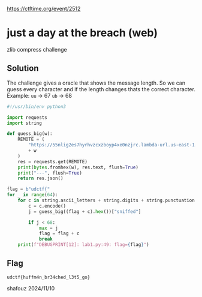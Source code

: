 https://ctftime.org/event/2512

# just a day at the breach (web)

zlib compress challenge

## Solution

The challenge gives a oracle that shows the message length.
So we can guess every character and if the length changes thats the correct character.
Example:
`uu` -> 67
`ub` -> 68

```python
#!/usr/bin/env python3

import requests
import string

def guess_big(w):
    REMOTE = (
        "https://55nlig2es7hyrhvzcxzboyp4xe0nzjrc.lambda-url.us-east-1.on.aws/?payload="
        + w
    )
    res = requests.get(REMOTE)
    print(bytes.fromhex(w), res.text, flush=True)
    print("---", flush=True)
    return res.json()

flag = b"udctf{"
for _ in range(64):
    for c in string.ascii_letters + string.digits + string.punctuation:
        c = c.encode()
        j = guess_big((flag + c).hex())["sniffed"]

        if j < 68:
            max = j
            flag = flag + c
            break
    print(f"DEBUGPRINT[12]: lab1.py:49: flag={flag}")
```

## Flag
`udctf{huffm4n_br34ched_l3t5_go}`

shafouz 2024/11/10
